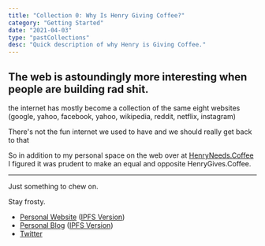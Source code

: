 ```yaml
---
title: "Collection 0: Why Is Henry Giving Coffee?"
category: "Getting Started"
date: "2021-04-03"
type: "pastCollections"
desc: "Quick description of why Henry is Giving Coffee."
---
```


## The web is astoundingly more interesting when people are building rad shit.

the internet has mostly become a collection of the same eight websites (google, yahoo, facebook, yahoo, wikipedia, reddit, netflix, instagram)

There's not the fun internet we used to have and we should really get back to that

So in addition to my personal space on the web over at [HenryNeeds.Coffee](https://henryneeds.coffee) I figured it was prudent to make an equal and opposite HenryGives.Coffee.

---

Just something to chew on.

Stay frosty.

- [Personal Website](https://henryneeds.coffee) ([IPFS Version](https://ipfs.fleek.co/ipfs/QmW7uGvuu7r4UCrrAu21dPukfxFkXz9oSCPU8NLWP5XRnv/))
- [Personal Blog](https://henryneeds.coffee/blog) ([IPFS Version](https://ipfs.fleek.co/ipfs/QmW7uGvuu7r4UCrrAu21dPukfxFkXz9oSCPU8NLWP5XRnv/blog))
- [Twitter](https://twitter.com/henrygivescoffe)
